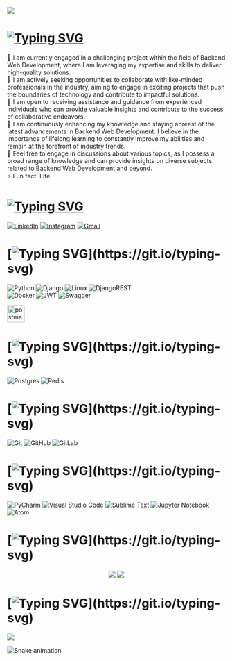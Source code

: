 [![](https://visitcount.itsvg.in/api?id=mr-ghodsiniya&icon=5&color=1)](https://visitcount.itsvg.in)

# [![Typing SVG](https://readme-typing-svg.demolab.com?font=Fira+Code&weight=600&size=34&duration=3500&color=ADBAC7&center=false&vCenter=true&repeat=true&width=700&lines=Hi+👋+I'm+Amir;A+Backend+Developer+💻)](https://git.io/typing-svg)
🔭  I am currently engaged in a challenging project within the field of Backend Web Development, where I am leveraging my expertise and skills to deliver high-quality solutions.<br>👯  I am actively seeking opportunities to collaborate with like-minded professionals in the industry, aiming to engage in exciting projects that push the boundaries of technology and contribute to impactful solutions.<br>🤝 I am open to receiving assistance and guidance from experienced individuals who can provide valuable insights and contribute to the success of collaborative endeavors.<br>🌱 I am continuously enhancing my knowledge and staying abreast of the latest advancements in Backend Web Development. I believe in the importance of lifelong learning to constantly improve my abilities and remain at the forefront of industry trends.<br>💬 Feel free to engage in discussions about various topics, as I possess a broad range of knowledge and can provide insights on diverse subjects related to Backend Web Development and beyond.<br>⚡ Fun fact: Life

# [![Typing SVG](https://readme-typing-svg.demolab.com?font=Fira+Code&weight=600&size=34&duration=3000&color=ADBAC7&center=false&vCenter=true&repeat=false&width=700&lines=My+🌐+=>+Connect+with+me)](https://git.io/typing-svg)
<a href="https://www.linkedin.com/in/mr-ghodsiniya/">![LinkedIn](https://img.shields.io/badge/linkedin-%230077B5.svg?style=for-the-badge&logo=linkedin&logoColor=white)</a>
<a href="https://instagram.com/mr_ghodsiniya">![Instagram](https://img.shields.io/badge/Instagram-%23E4405F.svg?style=for-the-badge&logo=Instagram&logoColor=white)</a>
<a href="mailto: amir.ghodsiniya01@gmail.com">![Gmail](https://img.shields.io/badge/Gmail-D14836?style=for-the-badge&logo=gmail&logoColor=white)</a>

# [![Typing SVG](https://readme-typing-svg.demolab.com?font=Fira+Code&weight=600&size=34&duration=3000&color=ADBAC7&center=false&vCenter=true&repeat=false&width=700&lines=💻+Languages+and+...+:)](https://git.io/typing-svg)
![Python](https://img.shields.io/badge/Python-3670A0?style=for-the-badge&logo=python&logoColor=ffdd54)
![Django](https://img.shields.io/badge/Django-092E20?style=for-the-badge&logo=django&logoColor=white)
![Linux](https://img.shields.io/badge/Linux-FCC624?style=for-the-badge&logo=linux&logoColor=black)
![DjangoREST](https://img.shields.io/badge/Django%20REST-ff1709?style=for-the-badge&logo=django&logoColor=white&color=ff1709&labelColor=gray) <br/>
![Docker](https://img.shields.io/badge/Docker-0db7ed?style=for-the-badge&logo=docker&logoColor=white)
![JWT](https://img.shields.io/badge/JWT-black?style=for-the-badge&logo=JSON%20Web%20Tokens)
![Swagger](https://img.shields.io/badge/-Swagger-%23Clojure?style=for-the-badge&logo=swagger&logoColor=white) <br/>
<p align="left">
 <a href="https://postman.com" target="_blank" rel="noreferrer"> <img src="https://www.vectorlogo.zone/logos/getpostman/getpostman-icon.svg" alt="postman" width="40" height="40"/> </a>
</p>

# [![Typing SVG](https://readme-typing-svg.demolab.com?font=Fira+Code&weight=600&size=34&duration=3000&color=ADBAC7&center=false&vCenter=true&repeat=false&width=700&lines=💾+Database+/+Cache:)](https://git.io/typing-svg)
![Postgres](https://img.shields.io/badge/postgres-%23316192.svg?style=for-the-badge&logo=postgresql&logoColor=white)
![Redis](https://img.shields.io/badge/redis-%23DD0031.svg?style=for-the-badge&logo=redis&logoColor=white)

# [![Typing SVG](https://readme-typing-svg.demolab.com?font=Fira+Code&weight=600&size=34&duration=3000&color=ADBAC7&center=false&vCenter=true&repeat=false&width=700&lines=🕓+Version+Control:)](https://git.io/typing-svg)
![Git](https://img.shields.io/badge/git-%23F05033.svg?style=for-the-badge&logo=git&logoColor=white)
![GitHub](https://img.shields.io/badge/github-%23121011.svg?style=for-the-badge&logo=github&logoColor=white)
![GitLab](https://img.shields.io/badge/gitlab-%23181717.svg?style=for-the-badge&logo=gitlab&logoColor=white)

# [![Typing SVG](https://readme-typing-svg.demolab.com?font=Fira+Code&weight=600&size=34&duration=3000&color=ADBAC7&center=false&vCenter=true&repeat=false&width=700&lines=💻+IDE+/+Editor:)](https://git.io/typing-svg)
![PyCharm](https://img.shields.io/badge/pycharm-143?style=for-the-badge&logo=pycharm&logoColor=black&color=black&labelColor=green)
![Visual Studio Code](https://img.shields.io/badge/Visual%20Studio%20Code-0078d7.svg?style=for-the-badge&logo=visual-studio-code&logoColor=white)
![Sublime Text](https://img.shields.io/badge/sublime_text-%23575757.svg?style=for-the-badge&logo=sublime-text&logoColor=important)
![Jupyter Notebook](https://img.shields.io/badge/jupyter-%23FA0F00.svg?style=for-the-badge&logo=jupyter&logoColor=white)
![Atom](https://img.shields.io/badge/Atom-%2366595C.svg?style=for-the-badge&logo=atom&logoColor=white)


# [![Typing SVG](https://readme-typing-svg.demolab.com?font=Fira+Code&weight=600&size=34&duration=3000&color=ADBAC7&center=false&vCenter=true&repeat=false&width=700&lines=📊+GitHub+Stats:)](https://git.io/typing-svg)
<p align="center">
  <img src="https://github-readme-stats.vercel.app/api?username=mr-ghodsiniya&show_icons=true&theme=vue-dark&count_private=true" />
  <img src="https://github-readme-stats.vercel.app/api/top-langs/?username=mr-ghodsiniya&layout=compact&theme=vue-dark" />
</p>

# [![Typing SVG](https://readme-typing-svg.demolab.com?font=Fira+Code&weight=600&size=34&duration=3000&color=ADBAC7&center=false&vCenter=true&repeat=false&width=700&lines=📊+Record:)](https://git.io/typing-svg)
![](https://github-readme-streak-stats.herokuapp.com/?user=mr-ghodsiniya&theme=dark&hide_border=false)

<!-- Proudly created with GPRM ( https://gprm.itsvg.in ) -->

![Snake animation](https://github.com/mr-ghodsiniya/mr-ghodsiniya/blob/output/github-contribution-grid-snake.svg)
